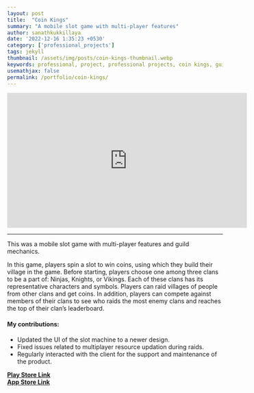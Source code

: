 ```yaml
---
layout: post
title:  "Coin Kings"
summary: "A mobile slot game with multi-player features"
author: sanathkukkillaya
date: '2022-12-16 1:35:23 +0530'
category: ['professional_projects']
tags: jekyll
thumbnail: /assets/img/posts/coin-kings-thumbnail.webp
keywords: professional, project, professional projects, coin kings, guild, slot, multiplayer
usemathjax: false
permalink: /portfolio/coin-kings/
---
```

<div id="iframe-wrapper"><iframe width="560" height="315" src="https://www.youtube.com/embed/kn0_B1rXQBw?rel=0&amp;controls=0&amp;showinfo=0" title="YouTube video player" frameborder="0" allow="accelerometer; autoplay; clipboard-write; encrypted-media; gyroscope; picture-in-picture" allowfullscreen></iframe></div>
<hr />

This was a mobile slot game with multi-player features and guild mechanics.

In this game, players spin a slot to win coins, using which they build their village in the game. Before starting, players choose one among three clans to be a part of: Ninjas, Knights, or Vikings. Each of these clans has its representative characters and symbols. Players can raid villages of people from other clans and get coins. In addition, players can compete against members of their clans to see who raids the most enemy clans and reaches the top of their clan’s leaderboard.

#### My contributions:
- Updated the UI of the slot machine to a newer design.
- Fixed issues related to multiplayer resource updation during raids.
- Regularly interacted with the client for the support and maintenance of the product.

[**Play Store Link**][playstore-link]  
[**App Store Link**][appstore-link]

[playstore-link]: https://play.google.com/store/apps/details?id=net.whow.coinkings&hl=en_IN&gl=US
[appstore-link]: https://apps.apple.com/us/app/coin-kings/id1474652335